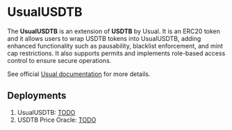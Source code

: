 # UsualUSDTB

The **UsualUSDTB** is an extension of **USDTB** by Usual. It is an ERC20 token and it allows users to wrap USDTB tokens into UsualUSDTB, adding enhanced functionality such as pausability, blacklist enforcement, and mint cap restrictions. It also supports permits and implements role-based access control to ensure secure operations.

See official [Usual documentation](https://tech.usual.money/smart-contracts/real-world-assets/usdtb) for more details.

## Deployments

1. UsualUSDTB: [TODO](https://etherscan.io/address/TODO)
2. USDTB Price Oracle: [TODO](https://etherscan.io/address/TODO)
